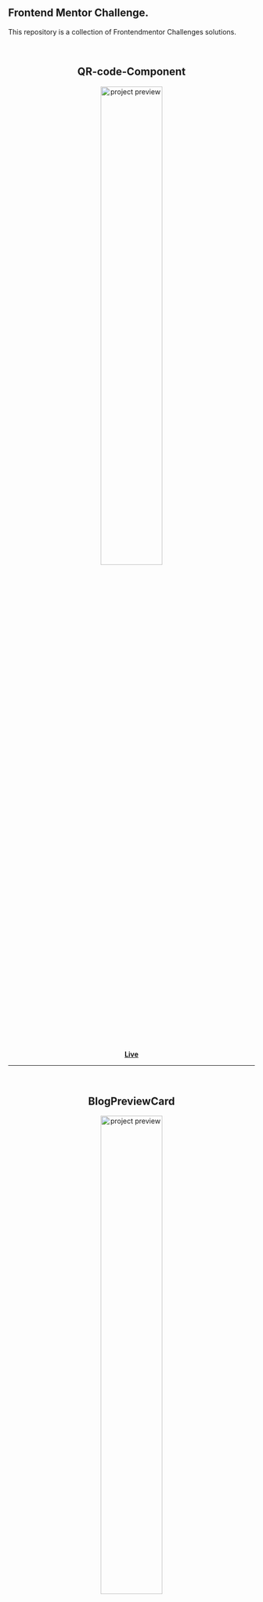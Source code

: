 ## Frontend Mentor Challenge.

This repository is a collection of Frontendmentor Challenges solutions.

<br>

<h2 align="center">QR-code-Component</h2>
    <div align="center">
       <img alt="project preview" src="https://github.com/SritharanKalimuthu/FrontendMentor/blob/main/QR-code-component/design/desktop-preview.jpg" width="50%" />
    </div> 
    <p align="center">
       <b><a href="https://qr-component-main-frontendmentor.netlify.app/">Live</a></b>
    </p>

<hr>
<br>
<h2 align="center">BlogPreviewCard</h2>
    <div align="center">
       <img alt="project preview" src="https://github.com/SritharanKalimuthu/FrontendMentor/blob/main/Blog_Preview-Card/assets/images/desktop-preview.jpg" width="50%" />
    </div> 
    <p align="center">
       <b><a href="https://blogcardfrontendmentor.netlify.app/">Live</a> </b>
    </p>

<hr>
<br>
<h2 align="center">Social Profile Links</h2>
    <div align="center">
       <img alt="project preview" src="https://github.com/SritharanKalimuthu/FrontendMentor/blob/main/Social-links-profile/design/desktop-preview.jpg" width="50%" />
    </div> 
    <p align="center">
       <b><a href="https://blogcardfrontendmentor.netlify.app/">Live</a> </b>
    </p>

<hr>
<br>

<h2 align="center">Testimonal_Grid_Section</h2>
    <div align="center">
       <img alt="project preview" src="https://github.com/SritharanKalimuthu/FrontendMentor/blob/main/Testimonials-grid-section/assets/images/desktop-preview.jpg" width="50%" />
    </div> 
    <p align="center">
       <b><a href="https://testimonalgridfrontendmentor.netlify.app/">Live</a> </b>
    </p>

<hr>
<br>

<h2 align="center">Social-Proof-Section-Master</h2>
    <div align="center">
      <img alt="project preview" src="https://github.com/SritharanKalimuthu/FrontendMentor/blob/main/SocialProof-section/preview-image/desktop-preview.jpg" width="50%" />
    </div> 
    <p align="center">
    <b><a href="https://social-section-frontendmentor.netlify.app/">Live</a></b>
    </p>

<hr>
<br>

<h2 align="center">FAQs-Accordin</h2>
    <div align="center">
       <img alt="project preview" src="https://github.com/SritharanKalimuthu/FrontendMentor/blob/main/FAQs-Accordian/assets/images/desktop-preview.jpg" width="50%" />
    </div> 
    <p align="center">
       <b><a href="https://faqs-accordin-frontendmentor.netlify.app/">Live</a> </b>
    </p>

<hr>
<br>

<h2 align="center">Interactive-Rating-Component</h2>
    <div align="center">
       <img alt="project preview" src="https://github.com/SritharanKalimuthu/FrontendMentor/blob/main/Interactive-Rating-App/src/assets/desktop-preview.jpg" width="50%" />
    </div> 
    <p align="center">
      <b><a href="https://interactive-rating-frontendmentor-app.netlify.app/">Live</a></b>
    </p>

<hr>
<br>

<h2 align="center">NewsLetter-SignUp</h2>
    <div align="center">
       <img alt="project preview" src="https://github.com/SritharanKalimuthu/FrontendMentor/blob/main/NewsLetter-SignUp/src/assets/images/desktop-preview.jpg" width="50%" />
    </div> 
    <p align="center">
      <b><a href="https://newsletter-signup-frontendmentor.netlify.app/">Live</a></b>
    </p>

<hr>
<br>

<h2 align="center">Age_Calculator</h2>
    <div align="center">
       <img alt="project preview" src="https://github.com/SritharanKalimuthu/FrontendMentor/blob/main/Age-calculator/Design/desktop-preview.jpg" width="50%" />
    </div> 
    <p align="center">
       <b><a href="https://agecalculator-frontendmentorchallenge.netlify.app/">Live</a></b>
    </p>

<hr>
<br>

<h2 align="center">Sunnyside Landing Page</h2>
    <div align="center">
       <img alt="project preview" src="https://github.com/SritharanKalimuthu/FrontendMentor/blob/main/Sunnyside-Landing-Page/src/assets/images/desktop-preview.jpg" width="50%" />
    </div> 
    <p align="center">
       <b><a href="https://sunnyside-landing-page-frontend.netlify.app/">Live</a></b>
    </p>
